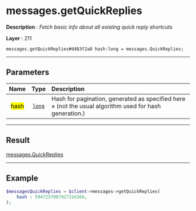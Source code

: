 # messages.getQuickReplies

**Description** : *Fetch basic info about all existing quick reply shortcuts*

**Layer** : 211

```tl
messages.getQuickReplies#d483f2a8 hash:long = messages.QuickReplies;
```

---

## Parameters

| Name | Type | Description |
| :---: | :---: | :--- |
| <mark>hash</mark> | [`long`](type/long) | Hash for pagination, generated as specified here » (not the usual algorithm used for hash generation.) |

---

## Result

[messages.QuickReplies](type/messages.QuickReplies)

---

## Example

```php
$messagesQuickReplies = $client->messages->getQuickReplies(
	hash : 5947237087927316366,
);
```